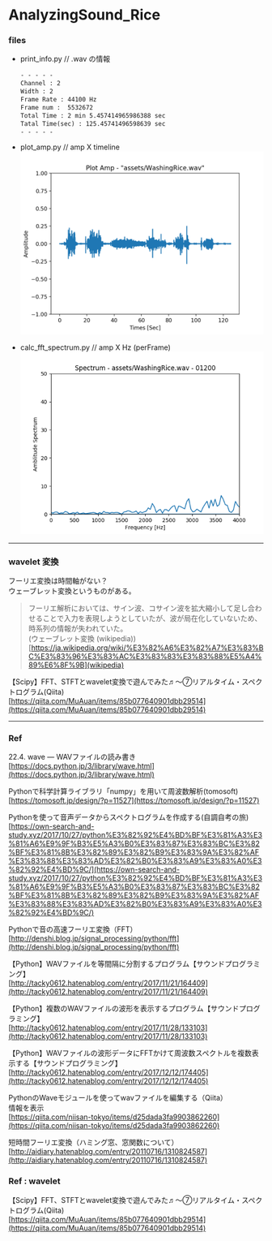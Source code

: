 # AnalyzingSound_Rice  

### files  

- print_info.py // .wav の情報  
  ```
  - - - - -
  Channel : 2
  Width : 2
  Frame Rate : 44100 Hz
  Frame num :  5532672
  Total Time : 2 min 5.457414965986388 sec
  Tatal Time(sec) : 125.45741496598639 sec
  - - - - -
  ```

- plot_amp.py // amp X timeline  
  ![photo](result/plot_amp_WashingRice.png)  

- calc_fft_spectrum.py // amp X Hz (perFrame)  
  ![photo](result/graph/01200.png)


---  


### wavelet 変換  

フーリエ変換は時間軸がない？  
ウェーブレット変換というものがある。  

>フーリエ解析においては、サイン波、コサイン波を拡大縮小して足し合わせることで入力を表現しようとしていたが、波が局在化していないため、時系列の情報が失われていた。  
(ウェーブレット変換 (wikipedia))
[https://ja.wikipedia.org/wiki/%E3%82%A6%E3%82%A7%E3%83%BC%E3%83%96%E3%83%AC%E3%83%83%E3%83%88%E5%A4%89%E6%8F%9B](wikipedia)


【Scipy】FFT、STFTとwavelet変換で遊んでみた♬～⑦リアルタイム・スペクトログラム(Qiita)  
[https://qiita.com/MuAuan/items/85b077640901dbb29514](https://qiita.com/MuAuan/items/85b077640901dbb29514)  


---  


### Ref  

22.4. wave — WAVファイルの読み書き  
[https://docs.python.jp/3/library/wave.html](https://docs.python.jp/3/library/wave.html)  

Pythonで科学計算ライブラリ「numpy」を用いて周波数解析(tomosoft)  
[https://tomosoft.jp/design/?p=11527](https://tomosoft.jp/design/?p=11527)  

Pythonを使って音声データからスペクトログラムを作成する(自調自考の旅)  
[https://own-search-and-study.xyz/2017/10/27/python%E3%82%92%E4%BD%BF%E3%81%A3%E3%81%A6%E9%9F%B3%E5%A3%B0%E3%83%87%E3%83%BC%E3%82%BF%E3%81%8B%E3%82%89%E3%82%B9%E3%83%9A%E3%82%AF%E3%83%88%E3%83%AD%E3%82%B0%E3%83%A9%E3%83%A0%E3%82%92%E4%BD%9C/](https://own-search-and-study.xyz/2017/10/27/python%E3%82%92%E4%BD%BF%E3%81%A3%E3%81%A6%E9%9F%B3%E5%A3%B0%E3%83%87%E3%83%BC%E3%82%BF%E3%81%8B%E3%82%89%E3%82%B9%E3%83%9A%E3%82%AF%E3%83%88%E3%83%AD%E3%82%B0%E3%83%A9%E3%83%A0%E3%82%92%E4%BD%9C/)  

Pythonで音の高速フーリエ変換（FFT）  
[http://denshi.blog.jp/signal_processing/python/fft](http://denshi.blog.jp/signal_processing/python/fft)  

【Python】WAVファイルを等間隔に分割するプログラム【サウンドプログラミング】  
[http://tacky0612.hatenablog.com/entry/2017/11/21/164409](http://tacky0612.hatenablog.com/entry/2017/11/21/164409)  

【Python】複数のWAVファイルの波形を表示するプログラム【サウンドプログラミング】  
[http://tacky0612.hatenablog.com/entry/2017/11/28/133103](http://tacky0612.hatenablog.com/entry/2017/11/28/133103)

【Python】WAVファイルの波形データにFFTかけて周波数スペクトルを複数表示する【サウンドプログラミング】  
[http://tacky0612.hatenablog.com/entry/2017/12/12/174405](http://tacky0612.hatenablog.com/entry/2017/12/12/174405)  

PythonのWaveモジュールを使ってwavファイルを編集する（Qiita）  
情報を表示  
[https://qiita.com/niisan-tokyo/items/d25dada3fa9903862260](https://qiita.com/niisan-tokyo/items/d25dada3fa9903862260)  

短時間フーリエ変換（ハミング窓、窓関数について）  
[http://aidiary.hatenablog.com/entry/20110716/1310824587](http://aidiary.hatenablog.com/entry/20110716/1310824587)


### Ref : wavelet  
【Scipy】FFT、STFTとwavelet変換で遊んでみた♬～⑦リアルタイム・スペクトログラム(Qiita)  
[https://qiita.com/MuAuan/items/85b077640901dbb29514](https://qiita.com/MuAuan/items/85b077640901dbb29514)  